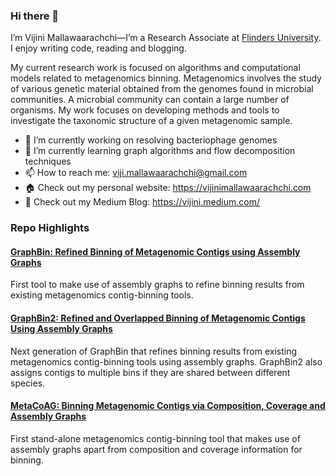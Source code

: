### Hi there 👋

I’m Vijini Mallawaarachchi—I’m a Research Associate at [Flinders University](https://www.flinders.edu.au/). I enjoy writing code, reading and blogging.

My current research work is focused on algorithms and computational models related to metagenomics binning. Metagenomics involves the study of various genetic material obtained from the genomes found in microbial communities. A microbial community can contain a large number of organisms. My work focuses on developing methods and tools to investigate the taxonomic structure of a given metagenomic sample.

- 🔭 I’m currently working on resolving bacteriophage genomes
- 🌱 I’m currently learning graph algorithms and flow decomposition techniques
- 📫 How to reach me: viji.mallawaarachchi@gmail.com
- 🏠 Check out my personal website: https://vijinimallawaarachchi.com
- 📝 Check out my Medium Blog: https://vijini.medium.com/

### Repo Highlights

#### [GraphBin: Refined Binning of Metagenomic Contigs using Assembly Graphs](https://github.com/Vini2/GraphBin)
First tool to make use of assembly graphs to refine binning results from existing metagenomics contig-binning tools.

#### [GraphBin2: Refined and Overlapped Binning of Metagenomic Contigs Using Assembly Graphs](https://github.com/Vini2/GraphBin2)
Next generation of GraphBin that refines binning results from existing metagenomics contig-binning tools using assembly graphs. GraphBin2 also assigns contigs to multiple bins if they are shared between different species.

#### [MetaCoAG: Binning Metagenomic Contigs via Composition, Coverage and Assembly Graphs](https://github.com/Vini2/MetaCoAG)
First stand-alone metagenomics contig-binning tool that makes use of assembly graphs apart from composition and coverage information for binning.

<!--
![Vini2's github stats](https://github-readme-stats.vercel.app/api?username=Vini2&show_icons=true&theme=buefy)

**Vini2/Vini2** is a ✨ _special_ ✨ repository because its `README.md` (this file) appears on your GitHub profile.

Here are some ideas to get you started:

-->


